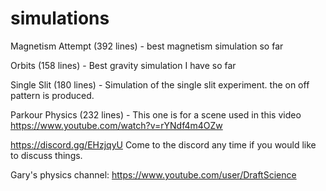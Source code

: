 # simulations

Magnetism Attempt (392 lines) - best magnetism simulation so far

Orbits (158 lines) - Best gravity simulation I have so far

Single Slit (180 lines) - Simulation of the single slit experiment.
the on off pattern is produced.

Parkour Physics (232 lines) - This one is for a scene used in this video
https://www.youtube.com/watch?v=rYNdf4m4OZw

https://discord.gg/EHzjqyU
Come to the discord any time if you would like to discuss things.

Gary's physics channel: https://www.youtube.com/user/DraftScience
